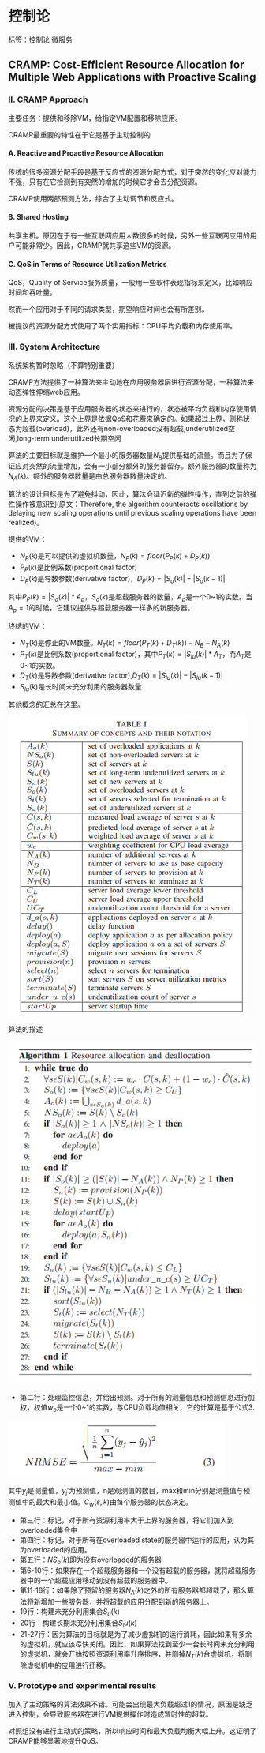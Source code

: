 # 控制论

标签：控制论 微服务

## CRAMP: Cost-Efficient Resource Allocation for Multiple Web Applications with Proactive Scaling

### II. CRAMP Approach

主要任务：提供和移除VM，给指定VM配置和移除应用。

CRAMP最重要的特性在于它是基于主动控制的

#### A. Reactive and Proactive Resource Allocation

传统的很多资源分配手段是基于反应式的资源分配方式，对于突然的变化应对能力不强，只有在它检测到有突然的增加的时候它才会去分配资源。

CRAMP使用两部预测方法，综合了主动调节和反应式。

#### B. Shared Hosting

共享主机。原因在于有一些互联网应用人数很多的时候，另外一些互联网应用的用户可能非常少。因此，CRAMP就共享这些VM的资源。

#### C. QoS in Terms of Resource Utilization Metrics

QoS，Quality of Service服务质量，一般用一些软件表现指标来定义，比如响应时间和吞吐量。

然而一个应用对于不同的请求类型，期望响应时间也会有所差别。

被提议的资源分配方式使用了两个实用指标：CPU平均负载和内存使用率。

### III. System Architecture

系统架构暂时忽略（不算特别重要）

CRAMP方法提供了一种算法来主动地在应用服务器层进行资源分配，一种算法来动态弹性伸缩web应用。

资源分配的决策是基于应用服务器的状态来进行的，状态被平均负载和内存使用情况的上界来定义。这个上界是依据QoS和花费来确定的。如果超过上界，则称状态为超载(overload)，此外还有non-overloaded没有超载,underutilized空闲,long-term underutilized长期空闲

算法的主要目标就是维护一个最小的服务器数量$N_B$提供基础的流量。而且为了保证应对突然的流量增加，会有一小部分额外的服务器留存。额外服务器的数量称为$N_A(k)$。额外的服务器数量是由总服务器数量决定的。

算法的设计目标是为了避免抖动，因此，算法会延迟新的弹性操作，直到之前的弹性操作被意识到(原文：Therefore, the algorithm counteracts oscillations by delaying new scaling operations until previous scaling operations have been realized)。

提供的VM：

* $N_P(k)$是可以提供的虚拟机数量，$N_P(k)=floor(P_P(k)+D_P(k))$
* $P_P(k)$是比例系数(proportional factor)
* $D_P(k)$是导数参数(derivative factor)，$D_P(k)=|S_o(k)|-|S_o(k-1)|$

其中$P_P(k) = |S_o(k)|*A_p$，$S_o(k)$是超载服务器的数量，$A_p$是一个0~1的实数。当$A_p=1$的时候，它建议提供与超载服务器一样多的新服务器。

终结的VM：

* $N_T(k)$是停止的VM数量。$N_T(k)=floor(P_T(k)+D_T(k))-N_B-N_A(k)$
* $P_T(k)$是比例系数(proportional factor)，其中$P_T(k)=|S_{lu}(k)|*A_T$，而$A_T$是0~1的实数。
* $D_T(k)$是导数参数(derivative factor),$D_T(k)=|S_{lu}(k)|-|S_{lu}(k-1)|$
* $S_{lu}(k)$是长时间未充分利用的服务器数量

其他概念的汇总在这里。

![summary of concept](img/CRAMP_summary_of_concept.png)

算法的描述

![algorithm 1](img/CRAMP_algorithm1.png)

* 第二行：处理监控信息，并给出预测。对于所有的测量信息和预测信息进行加权，权值$w_c$是一个0~1的实数，与CPU负载均值相关，它的计算是基于公式3.

![equation_3](img/CRAMP_equation_4.png)

其中$y_j$是测量值，$y_j'$为预测值，n是观测值的数目，max和min分别是测量值与预测值中的最大和最小值。$C_w(s,k)$由每个服务器的状态决定。

* 第三行：标记，对于所有资源利用率大于上界的服务器，将它们加入到overloaded集合中
* 第四行：标记，对于所有在overloaded state的服务器中运行的应用，认为其为overloaded的应用。
* 第五行：$NS_o(k)$即为没有overloaded的服务器
* 第6-10行：如果存在一个超载服务器和一个没有超载的服务器，就将超载服务器中的一个超载应用移动到没有超载的服务器中。
* 第11-18行：如果除了预留的服务器$N_A(k)$之外的所有服务器都超载了，那么算法将新增加一些服务器，并将超载的应用分配到新的服务器上。
* 19行：构建未充分利用集合$S_u(k)$
* 20行：构建长期未充分利用集合$S_lu(k)$
* 21-27行：因为算法的目标就是为了减少虚拟机的运行消耗，因此如果有多余的虚拟机，就应该尽快关闭。因此，如果算法找到至少一台长时间未充分利用的虚拟机，就会开始按照资源利用率升序排序，并删掉$N_T(k)$台虚拟机，将删除虚拟机中的应用进行迁移。

### V. Prototype and experimental results

加入了主动策略的算法效果不错。可能会出现最大负载超过1的情况，原因是缺乏进入控制，会导致服务器在进行VM提供操作时造成暂时性的超载。

对照组没有进行主动式的策略，所以响应时间和最大负载均衡大幅上升。这证明了CRAMP能够显著地提升QoS。